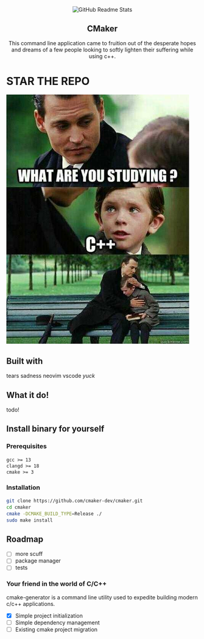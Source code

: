 <p align="center">
 <img width="250px" src="https://github.com/cmaker-dev/cmaker/blob/main/source/images/cmakerlogo.svg" align="center" alt="GitHub Readme Stats" />
 <h2 align="center">CMaker</h2>
 <p align="center">This command line application came to fruition out of the desperate hopes and dreams of a few people looking to softly lighten their suffering while using c++. </p>
</p>




# STAR THE REPO

![](./source/images/average_cpp_learner.png)


## Built with
tears
sadness
neovim
vscode *yuck*

## What it do!
todo!

## Install binary for yourself
### Prerequisites
```
gcc >= 13
clangd >= 18
cmake >= 3
```

### Installation
```bash
git clone https://github.com/cmaker-dev/cmaker.git
cd cmaker
cmake -DCMAKE_BUILD_TYPE=Release ./
sudo make install
```

## Roadmap
- [ ] more scuff
- [ ] package manager
- [ ] tests

### Your friend in the world of C/C++
cmake-generator is a command line utility used to expedite building modern c/c++ applications.

- [x] Simple project initialization
- [ ] Simple dependency management
- [ ] Existing cmake project migration
